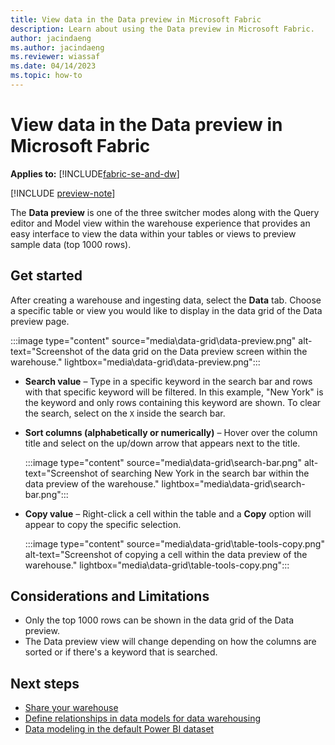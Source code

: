 ```yaml
---
title: View data in the Data preview in Microsoft Fabric
description: Learn about using the Data preview in Microsoft Fabric.
author: jacindaeng
ms.author: jacindaeng
ms.reviewer: wiassaf
ms.date: 04/14/2023
ms.topic: how-to
---
```


# View data in the Data preview in Microsoft Fabric

**Applies to:** [!INCLUDE[fabric-se-and-dw](includes/applies-to-version/fabric-se-and-dw.md)]

[!INCLUDE [preview-note](../includes/preview-note.md)]

The **Data preview** is one of the three switcher modes along with the Query editor and Model view within the warehouse experience that provides an easy interface to view the data within your tables or views to preview sample data (top 1000 rows). 

## Get started

After creating a warehouse and ingesting data, select the **Data** tab. Choose a specific table or view you would like to display in the data grid of the Data preview page. 

:::image type="content" source="media\data-grid\data-preview.png" alt-text="Screenshot of the data grid on the Data preview screen within the warehouse." lightbox="media\data-grid\data-preview.png":::

 - **Search value** – Type in a specific keyword in the search bar and rows with that specific keyword will be filtered. In this example, "New York" is the keyword and only rows containing this keyword are shown. To clear the search, select on the `X` inside the search bar. 

 - **Sort columns (alphabetically or numerically)** – Hover over the column title and select on the up/down arrow that appears next to the title. 

    :::image type="content" source="media\data-grid\search-bar.png" alt-text="Screenshot of searching New York in the search bar within the data preview of the warehouse." lightbox="media\data-grid\search-bar.png":::

 - **Copy value** – Right-click a cell within the table and a **Copy** option will appear to copy the specific selection. 

    :::image type="content" source="media\data-grid\table-tools-copy.png" alt-text="Screenshot of copying a cell within the data preview of the warehouse." lightbox="media\data-grid\table-tools-copy.png":::

## Considerations and Limitations

 - Only the top 1000 rows can be shown in the data grid of the Data preview. 
 - The Data preview view will change depending on how the columns are sorted or if there's a keyword that is searched. 

## Next steps

 - [Share your warehouse](share-warehouse.md)
 - [Define relationships in data models for data warehousing](data-modeling-defining-relationships.md)
 - [Data modeling in the default Power BI dataset](model-default-power-bi-dataset.md)
